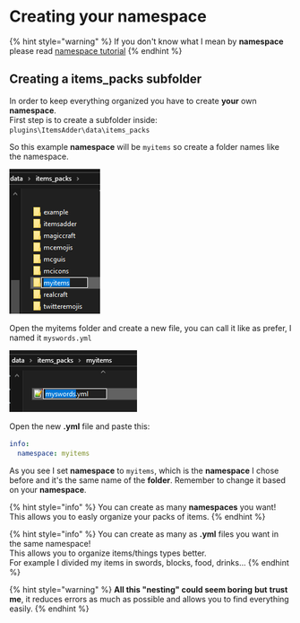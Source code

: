 # Creating your namespace

{% hint style="warning" %}
If you don't know what I mean by **namespace** please read [namespace tutorial](basic-concepts/namespace.md)
{% endhint %}

## Creating a items\_packs subfolder

In order to keep everything organized you have to create **your** own **namespace**.   
First step is to create a subfolder inside: `plugins\ItemsAdder\data\items_packs`

So this example **namespace** will be `myitems` so create a folder names like the namespace.

![](../../../.gitbook/assets/image%20%289%29.png)

Open the myitems folder and create a new file, you can call it like as prefer, I named it `myswords.yml`

![](../../../.gitbook/assets/image%20%2811%29.png)

Open the new **.yml** file and paste this:

```yaml
info:
  namespace: myitems
```

As you see I set **namespace** to `myitems`, which is the **namespace** I chose before and it's the same name of the **folder**. Remember to change it based on your **namespace**.

{% hint style="info" %}
You can create as many **namespaces** you want! This allows you to easly organize your packs of items.
{% endhint %}

{% hint style="info" %}
You can create as many as **.yml** files you want in the same namespace!  
This allows you to organize items/things types better.  
For example I divided my items in swords, blocks, food, drinks...
{% endhint %}

{% hint style="warning" %}
**All this "nesting" could seem boring** **but** **trust me**, it reduces errors as much as possible and allows you to find everything easily.
{% endhint %}

